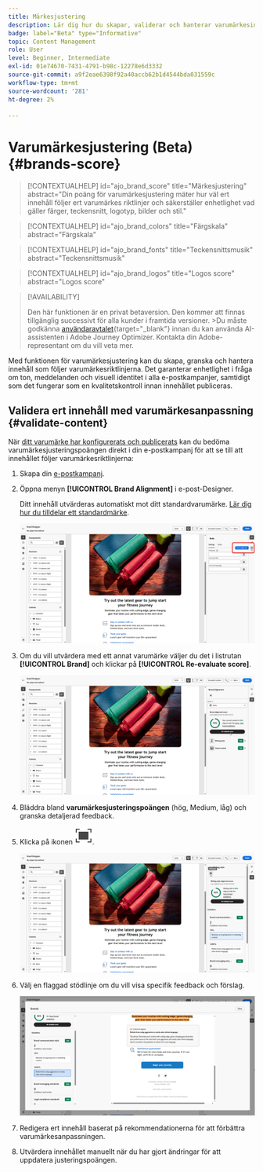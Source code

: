 ```yaml
---
title: Märkesjustering
description: Lär dig hur du skapar, validerar och hanterar varumärkesinnehåll med hjälp av varumärkespoäng.
badge: label="Beta" type="Informative"
topic: Content Management
role: User
level: Beginner, Intermediate
exl-id: 01e74670-7431-4791-b98c-12278e6d3332
source-git-commit: a9f2eae6398f92a40accb62b1d4544bda031559c
workflow-type: tm+mt
source-wordcount: '281'
ht-degree: 2%

---
```


# Varumärkesjustering (Beta){#brands-score}

>[!CONTEXTUALHELP]
>id="ajo_brand_score"
>title="Märkesjustering"
>abstract="Din poäng för varumärkesjustering mäter hur väl ert innehåll följer ert varumärkes riktlinjer och säkerställer enhetlighet vad gäller färger, teckensnitt, logotyp, bilder och stil."

>[!CONTEXTUALHELP]
>id="ajo_brand_colors"
>title="Färgskala"
>abstract="Färgskala"

>[!CONTEXTUALHELP]
>id="ajo_brand_fonts"
>title="Teckensnittsmusik"
>abstract="Teckensnittsmusik"

>[!CONTEXTUALHELP]
>id="ajo_brand_logos"
>title="Logos score"
>abstract="Logos score"

>[!AVAILABILITY]
>
>Den här funktionen är en privat betaversion. Den kommer att finnas tillgänglig successivt för alla kunder i framtida versioner.
>&#x200B;>Du måste godkänna [användaravtalet](https://www.adobe.com/legal/licenses-terms/adobe-dx-gen-ai-user-guidelines.html){target="_blank"} innan du kan använda AI-assistenten i Adobe Journey Optimizer. Kontakta din Adobe-representant om du vill veta mer.

Med funktionen för varumärkesjustering kan du skapa, granska och hantera innehåll som följer varumärkesriktlinjerna. Det garanterar enhetlighet i fråga om ton, meddelanden och visuell identitet i alla e-postkampanjer, samtidigt som det fungerar som en kvalitetskontroll innan innehållet publiceras.

## Validera ert innehåll med varumärkesanpassning {#validate-content}

När [ditt varumärke har konfigurerats och publicerats](brands.md) kan du bedöma varumärkesjusteringspoängen direkt i din e-postkampanj för att se till att innehållet följer varumärkesriktlinjerna:

1. Skapa din [e-postkampanj](../campaigns/create-campaign.md).

1. Öppna menyn **[!UICONTROL Brand Alignment]** i e-post-Designer.

   Ditt innehåll utvärderas automatiskt mot ditt standardvarumärke. [Lär dig hur du tilldelar ett standardmärke](brands.md).

   ![](assets/brand-score-1.png)

1. Om du vill utvärdera med ett annat varumärke väljer du det i listrutan **[!UICONTROL Brand]** och klickar på **[!UICONTROL Re-evaluate score]**.

   ![](assets/brand-score-2.png)

1. Bläddra bland **varumärkesjusteringspoängen** (hög, Medium, låg) och granska detaljerad feedback.

1. Klicka på ikonen ![Helskärmsläge om du vill ha mer information om resultatet.](assets/do-not-localize/Smock_FullScreen_18_N.svg "Helskärmsikonen").

   ![](assets/brand-score-3.png)

1. Välj en flaggad stödlinje om du vill visa specifik feedback och förslag.

   ![](assets/brand-score-4.png)

1. Redigera ert innehåll baserat på rekommendationerna för att förbättra varumärkesanpassningen.

1. Utvärdera innehållet manuellt när du har gjort ändringar för att uppdatera justeringspoängen.
